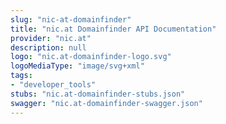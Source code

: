 ```yaml
---
slug: "nic-at-domainfinder"
title: "nic.at Domainfinder API Documentation"
provider: "nic.at"
description: null
logo: "nic.at-domainfinder-logo.svg"
logoMediaType: "image/svg+xml"
tags:
- "developer_tools"
stubs: "nic.at-domainfinder-stubs.json"
swagger: "nic.at-domainfinder-swagger.json"
---
```

